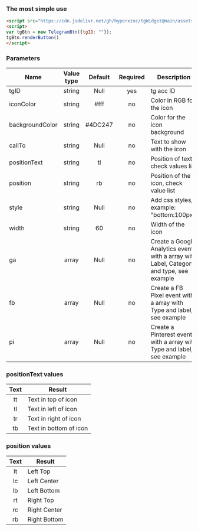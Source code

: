 

### The most simple use
```html
<script src="https://cdn.jsdelivr.net/gh/hyperxzxc/tgWidget@main/assets/js/tg.js"></script>
<script>
var tgBtn = new TelegramBtn({tgID: ""});
tgBtn.renderButton()
</script>
```


### <strong>Parameters</strong>
Name|Value type| Default | Required | Description
-|:-:|:-:|:-:|-
tgID | string | Null | yes | tg acc ID
iconColor| string | #fff | no | Color in RGB for the icon
backgroundColor| string | #4DC247 | no | Color for the icon background
callTo | string | Null | no | Text to show with the icon
positionText | string | tl | no | Position of text, check values list
position| string | rb | no | Position of the icon, check value list
style | string | Null | no | Add css styles, example: "bottom:100px;"
width | string | 60 | no | Width of the icon
ga| array | Null | no | Create a Google Analytics event with a array with Label, Category and type, see example
fb| array | Null | no | Create a FB Pixel event with a array with Type and label, see example
pi| array | Null | no | Create a Pinterest event with a array with Type and label, see example

  
### <strong>positionText</strong> values
Text|Result
:-:|-
tt| Text in top of icon
tl| Text in left of icon
tr| Text in right of icon
tb| Text in bottom of icon

### <strong>position</strong> values
Text|Result
:-:|-
lt| Left Top
lc| Left Center
lb| Left Bottom
rt| Right Top
rc| Right Center
rb| Right Bottom

<br>